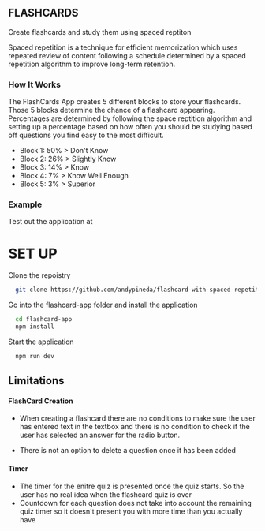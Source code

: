## FLASHCARDS 
Create flashcards and study them using spaced reptiton 

Spaced repetition is a technique for efficient memorization which uses repeated review of content following a schedule determined by a spaced repetition algorithm to improve long-term retention.


### How It Works 

The FlashCards App creates 5 different blocks to store your flashcards. Those 5 blocks determine the chance of a flashcard appearing. Percentages are determined 
by following the space reptition algorithm and setting up a percentage based on how often you should be studying based off questions you find easy to the most difficult. 

- Block 1: 50% >  Don't Know
- Block 2: 26% >  Slightly Know
- Block 3: 14% >  Know 
- Block 4: 7%  >  Know Well Enough 
- Block 5: 3%  >  Superior 


### Example 
Test out the application at 




# SET UP 

Clone the repoistry 
```bash
  git clone https://github.com/andypineda/flashcard-with-spaced-repetition-algorithm
```

Go into the flashcard-app folder and install the application 
```bash
  cd flashcard-app 
  npm install 
```

Start the application 
```bash
  npm run dev 
``` 



## Limitations 

#### FlashCard Creation 
- When creating a flashcard there are no conditions to make sure the user has entered text in the textbox and there is no condition to check if the user 
  has selected an answer for the radio button.
  
- There is not an option to delete a question once it has been added 

#### Timer 
- The timer for the enitre quiz is presented once the quiz starts. So the user has no real idea when the flashcard quiz is over 
- Countdown for each question does not take into account the remaining quiz timer so it doesn't present you with more time than you actually have





